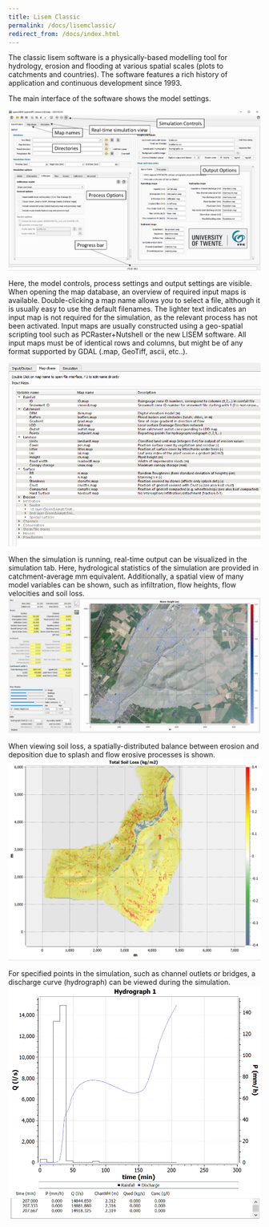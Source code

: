 ```yaml
---
title: Lisem Classic
permalink: /docs/lisemclassic/
redirect_from: /docs/index.html
---
```


The classic lisem software is a physically-based modelling tool for hydrology, erosion and flooding at various spatial scales (plots to catchments and countries).
The software features a rich history of application and continuous development since 1993.

The main interface of the software shows the model settings. 

![LisemClassic](/assets/img/lisem_classic.png)

Here, the model controls, process settings and output settings are visible.
When opening the map database, an overview of required input maps is available.
Double-clicking a map name allows you to select a file, although it is usually easy to use the default filenames.
The lighter text indicates an input map is not required for the simulation, as the relevant process has not been activated.
Input maps are usually constructed using a geo-spatial scripting tool such as PCRaster+Nutshell or the new LISEM software.
All input maps must be of identical rows and columns, but might be of any format supported by GDAL (.map, GeoTiff, ascii, etc..).

![LisemClassic](/assets/img/lisem_classic2.png)

When the simulation is running, real-time output can be visualized in the simulation tab.
Here, hydrological statistics of the simulation are provided in catchment-average mm equivalent.
Additionally, a spatial view of many model variables can be shown, such as infiltration, flow heights, flow velocities and soil loss.
![LisemClassic](/assets/img/lisem_classic3.png)

When viewing soil loss, a spatially-distributed balance between erosion and deposition due to splash and flow erosive processes is shown.
![LisemClassic](/assets/img/lisem_classic4.png)

For specified points in the simulation, such as channel outlets or bridges, a discharge curve (hydrograph) can be viewed during the simulation.
![LisemClassic](/assets/img/lisem_classic5.png)

